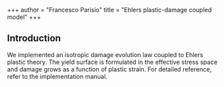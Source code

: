 +++
author = "Francesco Parisio"
title = "Ehlers plastic-damage coupled model"
+++

## Introduction

We implemented an isotropic damage evolution law coupled to Ehlers plastic theory. The yield surface is formulated in the effective stress space and damage grows as a function of plastic strain.
For detailed reference, refer to the implementation manual.
